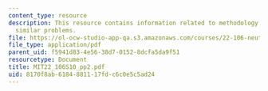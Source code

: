 ```yaml
---
content_type: resource
description: This resource contains information related to methodology and analyze
  similar problems.
file: https://ol-ocw-studio-app-qa.s3.amazonaws.com/courses/22-106-neutron-interactions-and-applications-spring-2010/8170f8ab6184881117fdc6c0e5c5ad24_MIT22_106S10_pp2.pdf
file_type: application/pdf
parent_uid: f5941d83-4e56-38d7-0152-8dcfa5da9f51
resourcetype: Document
title: MIT22_106S10_pp2.pdf
uid: 8170f8ab-6184-8811-17fd-c6c0e5c5ad24
---
```

